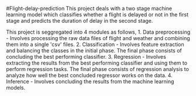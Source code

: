 #Flight-delay-prediction
This project deals with a two stage machine learning model which classifies whether a flight is delayed or not in the first stage and predicts the duration of delay in the second stage. 

This project is seggregated into 4 modules as follows,
    1. Data preprocessing - Involves processing the raw data files of flight and weather and combining them into a single 'csv' files.
    2. Classification - Involves feature extraction and balancing the classes in the initial phase. The final phase consists of concluding the best performing classifier.
    3. Regression - Involves extracting the results from the best performing classifier and using them to perform regression tasks. The final phase consists of regression analysis to analyze how well the best concluded regressor works on the data.
    4. Inference - Involves concluding the results from the machine learning models. 
    


